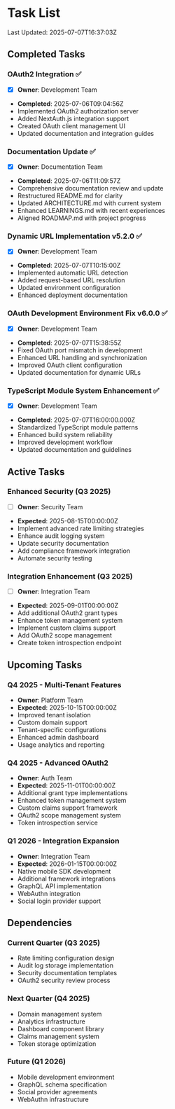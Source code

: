 # Task List

Last Updated: 2025-07-07T16:37:03Z

## Completed Tasks

### OAuth2 Integration ✅
- [x] **Owner**: Development Team
- **Completed**: 2025-07-06T09:04:56Z
- Implemented OAuth2 authorization server
- Added NextAuth.js integration support
- Created OAuth client management UI
- Updated documentation and integration guides

### Documentation Update ✅
- [x] **Owner**: Documentation Team
- **Completed**: 2025-07-06T11:09:57Z
- Comprehensive documentation review and update
- Restructured README.md for clarity
- Updated ARCHITECTURE.md with current system
- Enhanced LEARNINGS.md with recent experiences
- Aligned ROADMAP.md with project progress

### Dynamic URL Implementation v5.2.0 ✅
- [x] **Owner**: Development Team
- **Completed**: 2025-07-07T10:15:00Z
- Implemented automatic URL detection
- Added request-based URL resolution
- Updated environment configuration
- Enhanced deployment documentation

### OAuth Development Environment Fix v6.0.0 ✅
- [x] **Owner**: Development Team
- **Completed**: 2025-07-07T15:38:55Z
- Fixed OAuth port mismatch in development
- Enhanced URL handling and synchronization
- Improved OAuth client configuration
- Updated documentation for dynamic URLs

### TypeScript Module System Enhancement ✅
- [x] **Owner**: Development Team
- **Completed**: 2025-07-07T16:00:00.000Z
- Standardized TypeScript module patterns
- Enhanced build system reliability
- Improved development workflow
- Updated documentation and guidelines

## Active Tasks

### Enhanced Security (Q3 2025)
- [ ] **Owner**: Security Team
- **Expected**: 2025-08-15T00:00:00Z
- Implement advanced rate limiting strategies
- Enhance audit logging system
- Update security documentation
- Add compliance framework integration
- Automate security testing

### Integration Enhancement (Q3 2025)
- [ ] **Owner**: Integration Team
- **Expected**: 2025-09-01T00:00:00Z
- Add additional OAuth2 grant types
- Enhance token management system
- Implement custom claims support
- Add OAuth2 scope management
- Create token introspection endpoint

## Upcoming Tasks

### Q4 2025 - Multi-Tenant Features
- **Owner**: Platform Team
- **Expected**: 2025-10-15T00:00:00Z
- Improved tenant isolation
- Custom domain support
- Tenant-specific configurations
- Enhanced admin dashboard
- Usage analytics and reporting

### Q4 2025 - Advanced OAuth2
- **Owner**: Auth Team
- **Expected**: 2025-11-01T00:00:00Z
- Additional grant type implementations
- Enhanced token management system
- Custom claims support framework
- OAuth2 scope management system
- Token introspection service

### Q1 2026 - Integration Expansion
- **Owner**: Integration Team
- **Expected**: 2026-01-15T00:00:00Z
- Native mobile SDK development
- Additional framework integrations
- GraphQL API implementation
- WebAuthn integration
- Social login provider support

## Dependencies

### Current Quarter (Q3 2025)
- Rate limiting configuration design
- Audit log storage implementation
- Security documentation templates
- OAuth2 security review process

### Next Quarter (Q4 2025)
- Domain management system
- Analytics infrastructure
- Dashboard component library
- Claims management system
- Token storage optimization

### Future (Q1 2026)
- Mobile development environment
- GraphQL schema specification
- Social provider agreements
- WebAuthn infrastructure
